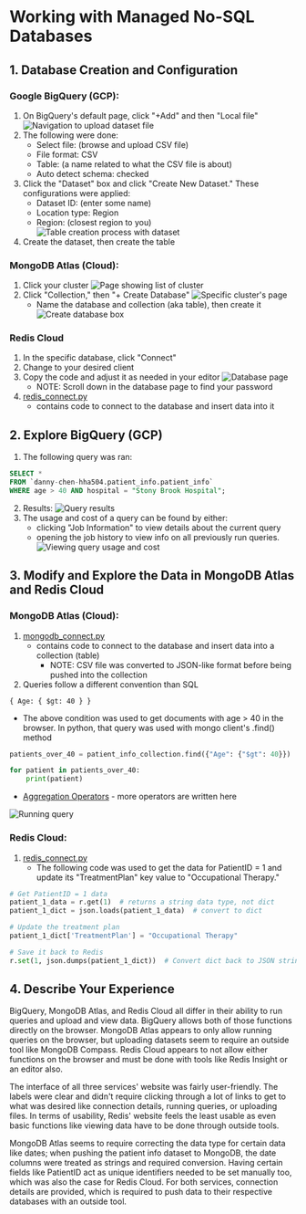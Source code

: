 # Working with Managed No-SQL Databases

## 1. Database Creation and Configuration
### Google BigQuery (GCP):
1. On BigQuery's default page, click "+Add" and then "Local file"
![Navigation to upload dataset file](img/gcp/bigquery/upload_file_link.png)
2. The following were done:
    * Select file: (browse and upload CSV file)
    * File format: CSV
    * Table: (a name related to what the CSV file is about)
    * Auto detect schema: checked
3. Click the "Dataset" box and click "Create New Dataset." These configurations were applied:
    * Dataset ID: (enter some name)
    * Location type: Region
    * Region: (closest region to you)
![Table creation process with dataset](img/gcp/bigquery/create_table.png)
4. Create the dataset, then create the table

### MongoDB Atlas (Cloud):
1. Click your cluster
![Page showing list of cluster](img/mongodb/click_cluster.png)
2. Click "Collection," then "+ Create Database"
![Specific cluster's page](img/mongodb/create_db.png)
    * Name the database and collection (aka table), then create it
![Create database box](img/mongodb/create_db_config.png)

### Redis Cloud
1. In the specific database, click "Connect"
2. Change to your desired client
3. Copy the code and adjust it as needed in your editor
![Database page](img/redis/db_page.png)
    * NOTE: Scroll down in the database page to find your password
4. [redis_connect.py](https://github.com/dnce17/HHA504_assignment_nosql_dbs/blob/main/redis_connect.py)
    * contains code to connect to the database and insert data into it

## 2. Explore BigQuery (GCP)
1. The following query was ran:
```sql
SELECT * 
FROM `danny-chen-hha504.patient_info.patient_info` 
WHERE age > 40 AND hospital = "Stony Brook Hospital";
```
2. Results:
![Query results](img/gcp/bigquery/query_results.png)
3. The usage and cost of a query can be found by either:
    * clicking "Job Information" to view details about the current query
    * opening the job history to view info on all previously run queries.
![Viewing query usage and cost](img/gcp/bigquery/query_usage_cost.png)

## 3. Modify and Explore the Data in MongoDB Atlas and Redis Cloud
### MongoDB Atlas (Cloud):
1. [mongodb_connect.py](https://github.com/dnce17/HHA504_assignment_nosql_dbs/blob/main/mongodb_connect.py) 
    * contains code to connect to the database and insert data into a collection (table)
        * NOTE: CSV file was converted to JSON-like format before being pushed into the collection
2. Queries follow a different convention than SQL
```mongodb
{ Age: { $gt: 40 } }
```
* The above condition was used to get documents with age > 40 in the browser. In python, that query was used with mongo client's .find() method
```python
patients_over_40 = patient_info_collection.find({"Age": {"$gt": 40}})

for patient in patients_over_40:
    print(patient)
```

* [Aggregation Operators](https://www.mongodb.com/docs/manual/reference/operator/aggregation/) - more operators are written here

![Running query](img/mongodb/run_query.png)

### Redis Cloud:
1. [redis_connect.py](https://github.com/dnce17/HHA504_assignment_nosql_dbs/blob/main/redis_connect.py) 
    * The following code was used to get the data for PatientID = 1 and update its "TreatmentPlan" key value to "Occupational Therapy."
```python
# Get PatientID = 1 data
patient_1_data = r.get(1)  # returns a string data type, not dict
patient_1_dict = json.loads(patient_1_data)  # convert to dict

# Update the treatment plan
patient_1_dict['TreatmentPlan'] = "Occupational Therapy"

# Save it back to Redis
r.set(1, json.dumps(patient_1_dict))  # Convert dict back to JSON string
```

## 4. Describe Your Experience
 BigQuery, MongoDB Atlas, and Redis Cloud all differ in their ability to run queries and upload and view data. BigQuery allows both of those functions directly on the browser. MongoDB Atlas appears to only allow running queries on the browser, but uploading datasets seem to require an outside tool like MongoDB Compass. Redis Cloud appears to not allow either functions on the browser and must be done with tools like Redis Insight or an editor also. 

The interface of all three services' website was fairly user-friendly. The labels were clear and didn't require clicking through a lot of links to get to what was desired like connection details, running queries, or uploading files. In terms of usability, Redis' website feels the least usable as even basic functions like viewing data have to be done through outside tools. 

MongoDB Atlas seems to require correcting the data type for certain data like dates; when pushing the patient info dataset to MongoDB, the date columns were treated as strings and required conversion. Having certain fields like PatientID act as unique identifiers needed to be set manually too, which was also the case for Redis Cloud. For both services, connection details are provided, which is required to push data to their respective databases with an outside tool.